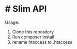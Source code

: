 # # Slim API

Usage:

1. Clone this repository
2. Run composer install
3. rename htaccess to .htaccess

